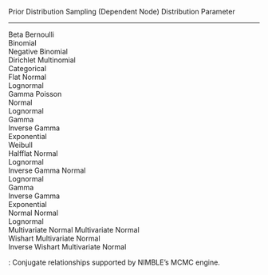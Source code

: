   Prior Distribution    Sampling (Dependent Node) Distribution   Parameter
  --------------------- ---------------------------------------- -----------
  Beta                  Bernoulli                                
                        Binomial                                 
                        Negative Binomial                        
  Dirichlet             Multinomial                              
                        Categorical                              
  Flat                  Normal                                   
                        Lognormal                                
  Gamma                 Poisson                                  
                        Normal                                   
                        Lognormal                                
                        Gamma                                    
                        Inverse Gamma                            
                        Exponential                              
                        Weibull                                  
  Halfflat              Normal                                   
                        Lognormal                                
  Inverse Gamma         Normal                                   
                        Lognormal                                
                        Gamma                                    
                        Inverse Gamma                            
                        Exponential                              
  Normal                Normal                                   
                        Lognormal                                
  Multivariate Normal   Multivariate Normal                      
  Wishart               Multivariate Normal                      
  Inverse Wishart       Multivariate Normal                      

  : Conjugate relationships supported by NIMBLE’s MCMC engine.<span
  data-label="table:conjugaciesSupported"></span>


